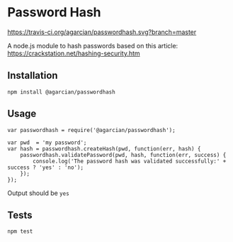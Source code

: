 Password Hash
=========

https://travis-ci.org/agarcian/passwordhash.svg?branch=master



A node.js module to hash passwords based on this article: https://crackstation.net/hashing-security.htm

## Installation

  `npm install @agarcian/passwordhash`

## Usage

    
    var passwordhash = require('@agarcian/passwordhash');
    
    var pwd  = 'my password';
    var hash = passwordhash.createHash(pwd, function(err, hash) {
        passwordhash.validatePassword(pwd, hash, function(err, success) {
            console.log('The password hash was validated successfully:' + success ? 'yes' : 'no');
        });
    });
  
  Output should be `yes`

## Tests

  `npm test`

